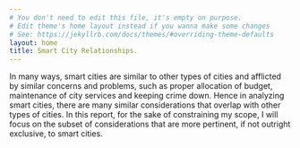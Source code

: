 ```yaml
---
# You don't need to edit this file, it's empty on purpose.
# Edit theme's home layout instead if you wanna make some changes
# See: https://jekyllrb.com/docs/themes/#overriding-theme-defaults
layout: home
title: Smart City Relationships.
---
```


In many ways, smart cities are similar to other types of cities and afflicted by similar concerns and problems, such as proper allocation of budget, maintenance of city services and keeping crime down. Hence in analyzing smart cities, there are many similar considerations that overlap with other types of cities. In this report, for the sake of constraining my scope, I will focus on the subset of considerations that are more pertinent, if not outright exclusive, to smart cities.
